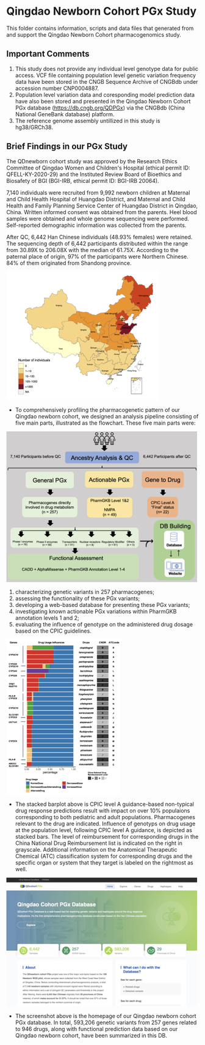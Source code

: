 # Qingdao Newborn Cohort PGx Study

This folder contains information, scripts and data files that generated from and support the Qingdao Newborn Cohort pharmacogenomics study.

## Important Comments
1. This study does not provide any individual level genotype data for public access. VCF file containing population level genetic variation frequency data have been stored in the CNGB Sequence Archive of CNGBdb under accession number CNP0004887.
2. Population level variation data and coresponding model prediction data have also been stored and presented in the Qingdao Newborn Cohort PGx database (https://db.cngb.org/QDPGx) via the CNGBdb (China National GeneBank database) platform.
3. The reference genome assembly untillized in this study is hg38/GRCh38.

## Brief Findings in our PGx Study
The QDnewborn cohort study was approved by the Research Ethics Committee of Qingdao Women and Children's Hospital (ethical permit ID: QFELL-KY-2020-29) and the Instituted Review Board of Bioethics and Biosafety of BGI (BGI-IRB, ethical permit ID: BGI-IRB 20064). 

7,140 individuals were recruited from 9,992 newborn children at Maternal and Child Health Hospital of Huangdao District, and Maternal and Child Health and Family Planning Service Center of Huangdao District in Qingdao, China. Written informed consent was obtained from the parents. Heel blood samples were obtained and whole genome sequencing were performed. Self-reported demographic information was collected from the parents.

After QC, 6,442 Han Chinese individuals (48.93% females) were retained. The sequencing depth of 6,442 participants distributed within the range from 30.89X to 206.08X with the median of 61.75X. According to the paternal place of origin, 97% of the participants were Northern Chinese. 84% of them originated from Shandong province.

<img src="https://github.com/Yimonchen/QingdaoNewbornPGx/blob/main/images/map.png" width="400" />


* To comprehensively profiling the pharmacogenetic pattern of our Qingdao newborn cohort, we designed an analysis pipeline consisting of five main parts, illustrated as the flowchart. These five main parts were:

<img src="images/analysis_flowchart.png" width="500" />

1. characterizing genetic variants in 257 pharmacogenes; 
2. assessing the functionality of these PGx variants; 
3. developing a web-based database for presenting these PGx variants; 
4. investigating known actionable PGx variations within PharmGKB annotation levels 1 and 2;
5. evaluating the influence of genotype on the administered drug dosage based on the CPIC guidelines.


<img src="images/Gene2Drug.png" width="300" />

* The stacked barplot above is CPIC level A guidance-based non-typical drug response predictions result with impact on over 10% populaions corresponding to both pediatric and adult populations. Pharmacogenes relevant to the drug are indicated. Influence of genotyps on drug usage at the population level, following CPIC level A guidance, is depicted as stacked bars. The level of reimbursement for corresponding drugs in the China National Drug Reimbursement list is indicated on the right in grayscale. Additional information on the Anatomical Therapeutic Chemical (ATC) classification system for corresponding drugs and the specific organ or system that they target is labeled on the rightmost as well.


<img src="images/QingdaoNewbornCohortPGxDatabase.png" width="500" />

* The screenshot above is the homepage of our Qingdao newborn cohort PGx database. In total, 593,206 genetic variants from 257 genes related to 946 drugs, along with functional prediction data based on our Qingdao newborn cohort, have been summarized in this DB.

